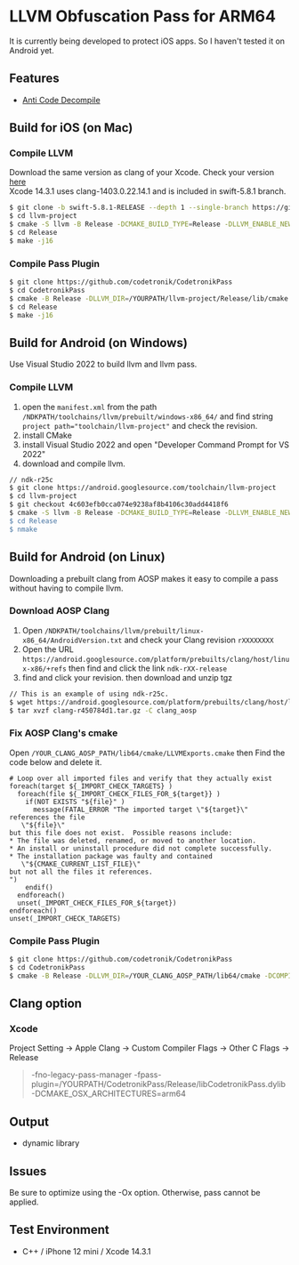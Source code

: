 # LLVM Obfuscation Pass for ARM64

It is currently being developed to protect iOS apps. So I haven't tested it on Android yet.

## Features

- [Anti Code Decompile](https://github.com/codetronik/CodetronikPass/blob/main/doc/AntiFunctionDecompile.md)

## Build for iOS  (on Mac)

### Compile LLVM
Download the same version as clang of your Xcode. Check your version [here](https://en.wikipedia.org/wiki/Xcode)<br>
Xcode 14.3.1 uses clang-1403.0.22.14.1 and is included in swift-5.8.1 branch.

```sh
$ git clone -b swift-5.8.1-RELEASE --depth 1 --single-branch https://github.com/llvm/llvm-project.git
$ cd llvm-project
$ cmake -S llvm -B Release -DCMAKE_BUILD_TYPE=Release -DLLVM_ENABLE_NEW_PASS_MANAGER=ON -DLLVM_ENABLE_PROJECTS="clang" 
$ cd Release
$ make -j16
```

### Compile Pass Plugin
```sh
$ git clone https://github.com/codetronik/CodetronikPass
$ cd CodetronikPass
$ cmake -B Release -DLLVM_DIR=/YOURPATH/llvm-project/Release/lib/cmake -DCMAKE_OSX_ARCHITECTURES=arm64
$ cd Release
$ make -j16
```

## Build for Android (on Windows)
Use Visual Studio 2022 to build llvm and llvm pass.

### Compile LLVM
1. open the ```manifest.xml``` from the path ```/NDKPATH/toolchains/llvm/prebuilt/windows-x86_64/``` and find string ```project path="toolchain/llvm-project"``` and check the revision.
2. install CMake
3. install Visual Studio 2022 and open "Developer Command Prompt for VS 2022"
4. download and compile llvm.
```sh
// ndk-r25c
$ git clone https://android.googlesource.com/toolchain/llvm-project
$ cd llvm-project
$ git checkout 4c603efb0cca074e9238af8b4106c30add4418f6
$ cmake -S llvm -B Release -DCMAKE_BUILD_TYPE=Release -DLLVM_ENABLE_NEW_PASS_MANAGER=ON -DLLVM_ENABLE_PROJECTS="clang" -G "NMake Makefiles" -DCLANG_VENDOR="Android (9352603, based on r450784d1) clang version 14.0.7 (https://android.googlesource.com/toolchain/llvm-project 4c603efb0cca074e9238af8b4106c30add4418f6)" -DLLVM_VERSION_PATCH=7"
$ cd Release
$ nmake
```

## Build for Android (on Linux)
Downloading a prebuilt clang from AOSP makes it easy to compile a pass without having to compile llvm.

### Download AOSP Clang
1. Open ```/NDKPATH/toolchains/llvm/prebuilt/linux-x86_64/AndroidVersion.txt``` and check your Clang revision ```rXXXXXXXX```
2. Open the URL ```https://android.googlesource.com/platform/prebuilts/clang/host/linux-x86/+refs``` then find and click the link ```ndk-rXX-release```
3. find and click your revision. then download and unzip tgz
```sh
// This is an example of using ndk-r25c.
$ wget https://android.googlesource.com/platform/prebuilts/clang/host/linux-x86/+archive/refs/heads/ndk-r25-release/clang-r450784d1.tar.gz
$ tar xvzf clang-r450784d1.tar.gz -C clang_aosp
```

### Fix AOSP Clang's cmake
Open ```/YOUR_CLANG_AOSP_PATH/lib64/cmake/LLVMExports.cmake``` then Find the code below and delete it. 
```
# Loop over all imported files and verify that they actually exist
foreach(target ${_IMPORT_CHECK_TARGETS} )
  foreach(file ${_IMPORT_CHECK_FILES_FOR_${target}} )
    if(NOT EXISTS "${file}" )
      message(FATAL_ERROR "The imported target \"${target}\" references the file
   \"${file}\"
but this file does not exist.  Possible reasons include:
* The file was deleted, renamed, or moved to another location.
* An install or uninstall procedure did not complete successfully.
* The installation package was faulty and contained
   \"${CMAKE_CURRENT_LIST_FILE}\"
but not all the files it references.
")
    endif()
  endforeach()
  unset(_IMPORT_CHECK_FILES_FOR_${target})
endforeach()
unset(_IMPORT_CHECK_TARGETS)
```

### Compile Pass Plugin
```sh
$ git clone https://github.com/codetronik/CodetronikPass
$ cd CodetronikPass
$ cmake -B Release -DLLVM_DIR=/YOUR_CLANG_AOSP_PATH/lib64/cmake -DCOMPILER=/YOUR_CLANG_AOSP_PATH/bin/clang
```

## Clang option
### Xcode
Project Setting -> Apple Clang -> Custom Compiler Flags -> Other C Flags -> Release  
> -fno-legacy-pass-manager -fpass-plugin=/YOURPATH/CodetronikPass/Release/libCodetronikPass.dylib -DCMAKE_OSX_ARCHITECTURES=arm64

## Output
- dynamic library

## Issues
Be sure to optimize using the -Ox option. Otherwise, pass cannot be applied.

## Test Environment
- C++ / iPhone 12 mini / Xcode 14.3.1
